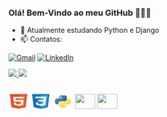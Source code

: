 ### Olá! Bem-Vindo ao meu GitHub 👨🏻‍💻

- 🌱 Atualmente estudando Python e Django
- 📫 Contatos: 

[![Gmail](https://img.shields.io/badge/Gmail-D14836?style=for-the-badge&logo=gmail&logoColor=white)](mailto:fidelisviana1@gmail.com)
[![LinkedIn](https://img.shields.io/badge/LinkedIn-0077B5?style=for-the-badge&logo=linkedin&logoColor=white)](https://www.linkedin.com/in/felipefffidelis/)
<div>
  <a href="https://github.com/Felipefffidelis/Felipefffidelis">
    <img height="180cm" src="https://github-readme-stats.vercel.app/api?username=Felipefffidelis&show_icons=true&theme=aura_dark&include_all_commits=true&count_private=true"/>
  </a>
  <a href="https://github.com/Felipefffidelis/Felipefffidelis">
    <img height="180cm" src="https://github-readme-stats-git-masterrstaa-rickstaa.vercel.app/api/top-langs/?username=Felipefffidelis&layout=compact&theme=aura_dark"/>
  </a>
</div>
<p align="left"><br>
  <!-- Ícones das tecnologias que uso -->
  <img align="center" alt="DevBiel-HTML" height="30" width="40" src="https://raw.githubusercontent.com/devicons/devicon/master/icons/html5/html5-original.svg">
  <img align="center" alt="DevBiel-CSS" height="30" width="40" src="https://raw.githubusercontent.com/devicons/devicon/master/icons/css3/css3-original.svg">
  <img align="center" alt="DevBiel-Python" height="30" width="40" src="https://raw.githubusercontent.com/devicons/devicon/master/icons/python/python-original.svg"> 
  <img align="center" height="30" width="40" src="https://cdn.jsdelivr.net/gh/devicons/devicon@latest/icons/django/django-plain.svg" />
  <img align="center" height="30" width="40" src="https://cdn.jsdelivr.net/gh/devicons/devicon@latest/icons/djangorest/djangorest-original.svg" />
</p>
